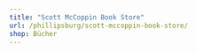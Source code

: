 ```yaml
---
title: "Scott McCoppin Book Store"
url: /phillipsburg/scott-mccoppin-book-store/
shop: Bücher
---
```

